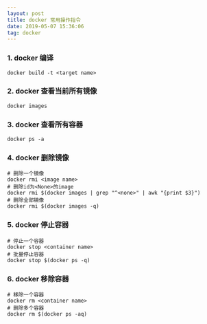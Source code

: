 ```yaml
---
layout: post
title: docker 常用操作指令
date: 2019-05-07 15:36:06
tag: docker
---
```

### 1. docker 编译  
```
docker build -t <target name>
```
### 2. docker 查看当前所有镜像  
```
docker images
```
### 3. docker 查看所有容器  
```
docker ps -a
```
### 4. docker 删除镜像  
```
# 删除一个镜像
docker rmi <image name>
# 删除id为<None>的image
docker rmi $(docker images | grep "^<none>" | awk "{print $3}")
# 删除全部镜像
docker rmi $(docker images -q)
```
### 5. docker 停止容器  
```
# 停止一个容器
docker stop <container name>
# 批量停止容器
docker stop $(docker ps -q)
```
### 6. docker 移除容器  
```
# 移除一个容器
docker rm <container name>
# 删除多个容器
docker rm $(docker ps -aq)
```